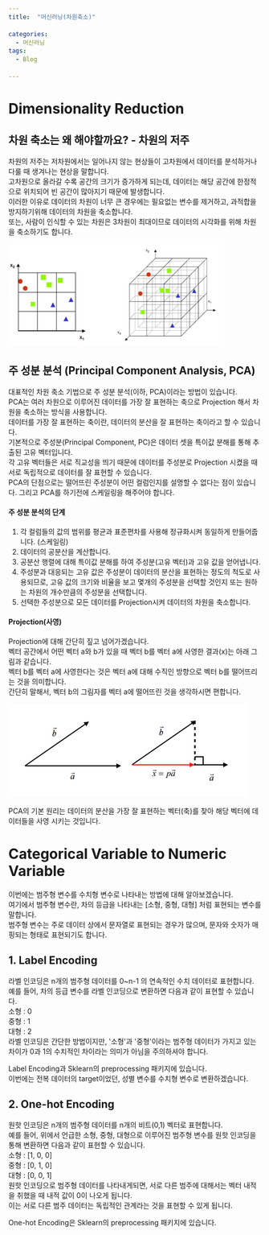 ```yaml
---
title:  "머신러닝(차원축소)"

categories:
  - 머신러닝
tags:
  - Blog

---
```


# Dimensionality Reduction
## 차원 축소는 왜 해야할까요? - 차원의 저주
차원의 저주는 저차원에서는 일어나지 않는 현상들이 고차원에서 데이터를 분석하거나 다룰 때 생겨나는 현상을 말합니다.<br>
고차원으로 올라갈 수록 공간의 크기가 증가하게 되는데, 데이터는 해당 공간에 한정적으로 위치되어 빈 공간이 많아지기 때문에 발생합니다.<br>
이러한 이유로 데이터의 차원이 너무 큰 경우에는 필요없는 변수를 제거하고, 과적합을 방지하기위해 데이터의 차원을 축소합니다. <br>
또는, 사람이 인식할 수 있는 차원은 3차원이 최대이므로 데이터의 시각화를 위해 차원을 축소하기도 합니다.

![CurseofDimensionality](/image/Curse_of_Dimensionality.png)

## 주 성분 분석 (Principal Component Analysis, PCA)
대표적인 차원 축소 기법으로 주 성분 분석(이하, PCA)이라는 방법이 있습니다.<br>
PCA는 여러 차원으로 이루어진 데이터를 가장 잘 표현하는 축으로 Projection 해서 차원을 축소하는 방식을 사용합니다.<br>
데이터를 가장 잘 표현하는 축이란, 데이터의 분산을 잘 표현하는 축이라고 할 수 있습니다.<br>
기본적으로 주성분(Principal Component, PC)은 데이터 셋을 특이값 분해를 통해 추출된 고유 벡터입니다.<br>
각 고유 벡터들은 서로 직교성을 띄기 때문에 데이터를 주성분로 Projection 시켰을 때 서로 독립적으로 데이터를 잘 표현할 수 있습니다.<br>
PCA의 단점으로는 떨어뜨린 주성분이 어떤 컬럼인지를 설명할 수 없다는 점이 있습니다. 
그리고 PCA를 하기전에 스케일링을 해주어야 합니다.

#### 주 성분 분석의 단계
1. 각 컬럼들의 값의 범위를 평균과 표준편차를 사용해 정규화시켜 동일하게 만들어줍니다. (스케일링)
2. 데이터의 공분산을 계산합니다.
3. 공분산 행렬에 대해 특이값 분해를 하여 주성분(고유 벡터)과 고유 값을 얻어냅니다.
4. 주성분과 대응되는 고유 값은 주성분이 데이터의 분산을 표현하는 정도의 척도로 사용되므로, 고유 값의 크기와 비율을 보고 몇개의 주성분을 선택할 것인지 또는 원하는 차원의 개수만큼의 주성분을 선택합니다.
5. 선택한 주성분으로 모든 데이터를 Projection시켜 데이터의 차원을 축소합니다.

#### Projection(사영)
Projection에 대해 간단히 짚고 넘어가겠습니다. <br>
벡터 공간에서 어떤 벡터 a와 b가 있을 때 벡터 b를 벡터 a에 사영한 결과(x)는 아래 그림과 같습니다.<br>
벡터 b를 벡터 a에 사영한다는 것은 벡터 a에 대해 수직인 방향으로 벡터 b를 떨어뜨리는 것을 의미합니다.<br>
간단히 말해서, 벡터 b의 그림자를 벡터 a에 떨어뜨린 것을 생각하시면 편합니다.

![Projection](/image/Projection.png)

PCA의 기본 원리는 데이터의 분산을 가장 잘 표현하는 벡터(축)를 찾아 해당 벡터에 데이터들을 사영 시키는 것입니다.

# Categorical Variable to Numeric Variable 
이번에는 범주형 변수를 수치형 변수로 나타내는 방법에 대해 알아보겠습니다. <br>
여기에서 범주형 변수란, 차의 등급을 나타내는 [소형, 중형, 대형] 처럼 표현되는 변수를 말합니다. <br>
범주형 변수는 주로 데이터 상에서 문자열로 표현되는 경우가 많으며, 문자와 숫자가 매핑되는 형태로 표현되기도 합니다.<br>

## 1. Label Encoding
라벨 인코딩은 n개의 범주형 데이터를 0~n-1 의 연속적인 수치 데이터로 표현합니다.<br>
예를 들어, 차의 등급 변수를 라벨 인코딩으로 변환하면 다음과 같이 표현할 수 있습니다.<br>
소형 : 0 <br>
중형 : 1 <br>
대형 : 2 <br>
라벨 인코딩은 간단한 방법이지만, '소형'과 '중형'이라는 범주형 데이터가 가지고 있는 차이가 0과 1의 수치적인 차이라는 의미가 아님을 주의하셔야 합니다. 

Label Encoding과 Sklearn의 preprocessing 패키지에 있습니다.<br>
이번에는 전복 데이터의 target이었던, 성별  변수를 수치형 변수로 변환하겠습니다.

## 2. One-hot Encoding
원핫 인코딩은 n개의 범주형 데이터를 n개의 비트(0,1) 벡터로 표현합니다. <br>
예를 들어, 위에서 언급한 소형, 중형, 대형으로 이루어진 범주형 변수를 원핫 인코딩을 통해 변환하면 다음과 같이 표현할 수 있습니다.<br>
소형 : [1, 0, 0] <br>
중형 : [0, 1, 0] <br>
대형 : [0, 0, 1] <br>
원핫 인코딩으로 범주형 데이터를 나타내게되면, 서로 다른 범주에 대해서는 벡터 내적을 취했을 때 내적 값이 0이 나오게 됩니다. <br> 
이는 서로 다른 범주 데이터는 독립적인 관계라는 것을 표현할 수 있게 됩니다.

One-hot Encoding은 Sklearn의 preprocessing 패키지에 있습니다.
